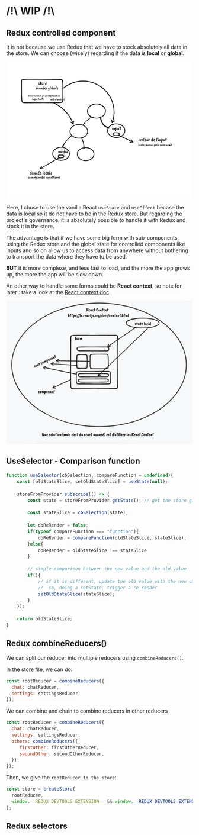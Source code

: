 # /!\ WIP /!\

## Redux controlled component

It is not because we use Redux that we have to stock absolutely all data in the store. We can choose (wisely) regarding if the data is **local** or **global**.

![data_global_local](readme_img/schemaDataGlobalLocal.jpg)

Here, I chose to use the vanilla React `useState` and `useEffect` becase the data is local so it do not have to be in the Redux store.
But regarding the project's governance, it is absolutely possible to handle it with Redux and stock it in the store.

The advantage is that if we have some big form with sub-components, using the Redux store and the global state for controlled components like inputs and so on allow us to access data from anywhere without bothering to transport the data where they have to be used.

**BUT** it is more complexe, and less fast to load, and the more the app grows up, the more the app will be slow down.

An other way to handle some forms could be **React context**, so note for later : take a look at the [React context doc](https://fr.reactjs.org/docs/context.html).

![react_context](readme_img/schemaControlledContext.png)

## UseSelector - Comparison function

```js
function useSelector(cbSelection, compareFunction = undefined){
    const [oldStateSlice, setOldStateSlice] = useState(null);

    storeFromProvider.subscribe(() => {
        const state = storeFromProvider.getState(); // get the store given to the Provider

        const stateSlice = cbSelection(state);

        let doReRender = false;
        if(typeof compareFunction === "function"){
            doReRender = compareFunction(oldStateSlice, stateSlice);
        }else{
            doReRender = oldStateSlice !== stateSlice
        }

        // simple comparison between the new value and the old value
        if(){
            // if it is different, update the old value with the new one
            //  so, doing a setState, trigger a re-render
            setOldStateSlice(stateSlice);
        }
    });

    return oldStateSlice;
}
```

## Redux combineReducers()

We can split our reducer into multiple reducers using `combineReducers()`.

In the store file, we can do:

```js
const rootReducer = combineReducers({
  chat: chatReducer,
  settings: settingsReducer,
});
```

We can combine and chain to combine reducers in other reducers

```js
const rootReducer = combineReducers({
  chat: chatReducer,
  settings: settingsReducer,
  others: combineReducers({
     firstOther: firstOtherReducer,
     secondOther: secondOtherReducer,
  }),
});
```

Then, we give the `rootReducer to the store`:

```js
const store = createStore(
  rootReducer,
  window.__REDUX_DEVTOOLS_EXTENSION__ && window.__REDUX_DEVTOOLS_EXTENSION__(),
);
```

## Redux selectors
